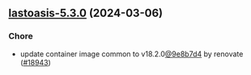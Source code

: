 

## [lastoasis-5.3.0](https://github.com/truecharts/charts/compare/lastoasis-5.2.3...lastoasis-5.3.0) (2024-03-06)

### Chore



- update container image common to v18.2.0[@9e8b7d4](https://github.com/9e8b7d4) by renovate ([#18943](https://github.com/truecharts/charts/issues/18943))